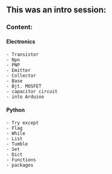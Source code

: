 ## This was an intro session:

### Content:
#### Electronics
    - Transistor
    - Npn
    - PNP
    - Emitter
    - Collector
    - Base
    - Bjt. MOSFET
    - capacitor circuit
    - into Arduino
#### Python
    - Try except
    - Flag
    - While
    - List 
    - Tumble
    - Set
    - Dict
    - Functions
    - packages